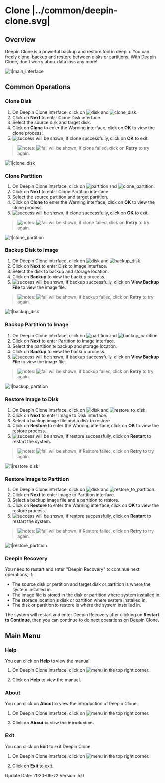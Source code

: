 # Clone |../common/deepin-clone.svg|

## Overview
Deepin Clone is a powerful backup and restore tool in deepin. You can freely clone, backup and restore between disks or partitions. With Deepin Clone, don't worry about data loss any more!

![1|main_interface](jpg/main_interface.jpg)


## Common Operations

### Clone Disk
1. On Deepin Clone interface, click on ![disk](icon/disk.svg) and ![clone_disk](icon/clone_disk.svg).
2. Click on **Next** to enter Clone Disk interface.
3. Select the source disk and target disk.
4. Click on **Clone** to enter the Warning interface, click on **OK** to view the clone process.
5. ![success](icon/success.svg) will be shown, if clone successfully, click on **OK** to exit.

> ![notes](icon/notes.svg): ![fail](icon/fail.svg) will be shown, if clone failed, click on **Retry** to try again.

![1|clone_disk](jpg/clone_disk.jpg)


### Clone Partition
1. On Deepin Clone interface, click on ![partition](icon/disk.svg) and ![clone_partition](icon/clone_partition.svg).
2. Click on **Next** to enter Clone Partition interface.
3. Select the source partition and target partition.
4. Click on **Clone** to enter the Warning interface, click on **OK** to view the clone process.
5. ![success](icon/success.svg) will be shown, if clone successfully, click on **OK** to exit.

> ![notes](icon/notes.svg): ![fail](icon/fail.svg) will be shown, if clone failed, click on **Retry** to try again.

![1|clone_partition](jpg/clone_partition.jpg)


### Backup Disk to Image
1. On Deepin Clone interface, click on ![disk](icon/disk.svg) and ![backup_disk](icon/backup_disk.svg).
2. Click on **Next** to enter Disk to Image interface.
3. Select the disk to backup and storage location.
4. Click on **Backup** to view the backup process.
5. ![success](icon/success.svg) will be shown, if backup successfully, click on **View Backup File** to view the image file.

> ![notes](icon/notes.svg): ![fail](icon/fail.svg) will be shown, if backup failed, click on **Retry** to try again.

![1|backup_disk](jpg/backup_disk.jpg)


### Backup Partition to Image
1. On Deepin Clone interface, click on ![partition](icon/partition.svg) and ![backup_partition](icon/backup_partition.svg).
2. Click on **Next** to enter Partition to Image interface.
3. Select the partition to backup and storage location.
4. Click on **Backup** to view the backup process.
5. ![success](icon/success.svg) will be shown, if backup successfully, click on **View Backup File** to view the image file.

> ![notes](icon/notes.svg): ![fail](icon/fail.svg) will be shown, if backup failed, click on **Retry** to try again.

![1|backup_partition](jpg/backup_partition.jpg)

### Restore Image to Disk
1. On Deepin Clone interface, click on ![disk](icon/disk.svg) and ![restore_to_disk](icon/restore_to_disk.svg).
2. Click on **Next** to enter Image to Disk interface.
3. Select a backup image file and a disk to restore.
4. Click on **Restore** to enter the Warning interface, click on **OK** to view the restore process.
5. ![success](icon/success.svg) will be shown, if restore successfully, click on **Restart** to restart the system.

> ![notes](icon/notes.svg): ![fail](icon/fail.svg) will be shown, if Restore failed, click on **Retry** to try again.

![1|restore_disk](jpg/restore_disk.jpg)

### Restore Image to Partition
1. On Deepin Clone interface, click on ![disk](icon/disk.svg) and ![restore_to_partition](icon/restore_to_partition.svg).
2. Click on **Next** to enter Image to Partition interface.
3. Select a backup image file and a partition to restore.
4. Click on **Restore** to enter the Warning interface, click on **OK** to view the restore process.
5. ![success](icon/success.svg) will be shown, if restore successfully, click on **Restart** to restart the system.

> ![notes](icon/notes.svg): ![fail](icon/fail.svg) will be shown, if Restore failed, click on **Retry** to try again.

![1|restore_partition](jpg/restore_partition.jpg)

### Deepin Recovery
You need to restart and enter "Deepin Recovery" to continue next operations, if:
- The source disk or partition and target disk or partition is where the system installed in.
- The image file is stored in the disk or partition where system installed in.
- The storage location is disk or partition where system installed in.
- The disk or partition to restore is where the system installed in.

The system will restart and enter Deepin Recovery after clicking on **Restart to Continue**, then you can continue to do next operations on Deepin Clone.



## Main Menu

### Help
You can click on **Help** to view the manual.

1. On Deepin Clone interface, click on ![menu](icon/icon_menu.svg) in the top right corner.

2. Click on **Help** to view the manual.



### About
You can click on **About** to view the introduction of Deepin Clone.

1. On Deepin Clone interface, click on ![menu](icon/icon_menu.svg) in the top right corner.

2. Click on **About** to view the introduction.



### Exit

You can click on **Exit** to exit Deepin Clone.

1. On Deepin Clone interface, click on ![menu](icon/icon_menu.svg) in the top right corner.

2. Click on **Exit** to exit.






<div class="version-info"><span>Update Date: 2020-09-22</span><span> Version: 5.0</span></div>